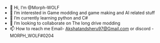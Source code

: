 - 👋 Hi, I’m @Morph-WOLF
- 👀 I’m interested in Game modding and game making and AI related stuff
- 🌱 I’m currently learning python and C#
- 💞️ I’m looking to collaborate on The long drive modding
- 📫 How to reach me Email- Akshatandsheru97@Gmail.com or discord - MORPH_WOLF#0204

<!---
Morph-WOLF/Morph-WOLF is a ✨ special ✨ repository because its `README.md` (this file) appears on your GitHub profile.
You can click the Preview link to take a look at your changes.
--->
